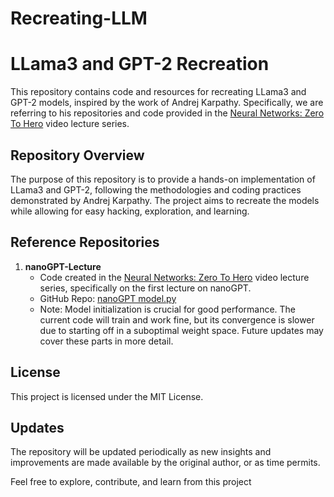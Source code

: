 # Recreating-LLM

# LLama3 and GPT-2 Recreation

This repository contains code and resources for recreating LLama3 and GPT-2 models, inspired by the work of Andrej Karpathy. Specifically, we are referring to his repositories and code provided in the [Neural Networks: Zero To Hero](https://karpathy.ai/zero-to-hero.html) video lecture series.

## Repository Overview

The purpose of this repository is to provide a hands-on implementation of LLama3 and GPT-2, following the methodologies and coding practices demonstrated by Andrej Karpathy. The project aims to recreate the models while allowing for easy hacking, exploration, and learning.

## Reference Repositories

1. **nanoGPT-Lecture**
   - Code created in the [Neural Networks: Zero To Hero](https://karpathy.ai/zero-to-hero.html) video lecture series, specifically on the first lecture on nanoGPT.
   - GitHub Repo: [nanoGPT model.py](https://github.com/karpathy/nanoGPT/blob/master/model.py)
   - Note: Model initialization is crucial for good performance. The current code will train and work fine, but its convergence is slower due to starting off in a suboptimal weight space. Future updates may cover these parts in more detail.

## License

This project is licensed under the MIT License.

## Updates

The repository will be updated periodically as new insights and improvements are made available by the original author, or as time permits.

Feel free to explore, contribute, and learn from this project
